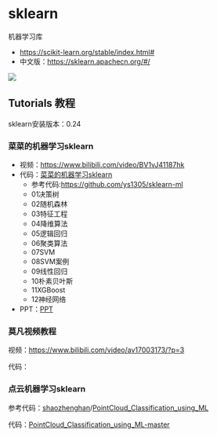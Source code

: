 # sklearn

机器学习库

* https://scikit-learn.org/stable/index.html#
* 中文版：https://sklearn.apachecn.org/#/

![](https://img-blog.csdn.net/20181013113947947?watermark/2/text/aHR0cHM6Ly9ibG9nLmNzZG4ubmV0L2Z1cWl1YWk=/font/5a6L5L2T/fontsize/400/fill/I0JBQkFCMA==/dissolve/70)

## Tutorials 教程

sklearn安装版本：0.24

### 菜菜的机器学习sklearn

* 视频：https://www.bilibili.com/video/BV1vJ41187hk
* 代码：[菜菜的机器学习sklearn](菜菜的机器学习sklearn)
  * 参考代码:https://github.com/ys1305/sklearn-ml
  * 01决策树
  * 02随机森林
  * 03特征工程
  * 04降维算法
  * 05逻辑回归
  * 06聚类算法
  * 07SVM
  * 08SVM案例
  * 09线性回归
  * 10朴素贝叶斯
  * 11XGBoost
  * 12神经网络
* PPT：[PPT](菜菜的sklearn直播课件)

### 莫凡视频教程

视频：https://www.bilibili.com/video/av17003173/?p=3

代码：

### 点云机器学习sklearn

参考代码：[shaozhenghan](https://github.com/shaozhenghan)/[PointCloud_Classification_using_ML](https://github.com/shaozhenghan/PointCloud_Classification_using_ML)

代码：[PointCloud_Classification_using_ML-master](PointCloud_Classification_using_ML-master)
